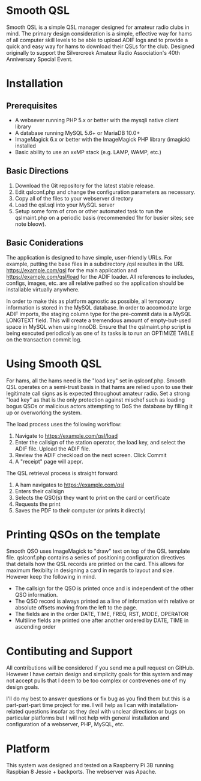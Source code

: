 # Smooth QSL
Smooth QSL is a simple QSL manager designed for amateur radio clubs in mind.
The primary design consideration is a simple, effective way for hams of
all computer skill levels to be able to upload ADIF logs and to provide a
quick and easy way for hams to download their QSLs for the club. Designed
originally to support the Silvercreek Amateur Radio Association's 40th
Anniversary Special Event.

# Installation
## Prerequisites
* A websever running PHP 5.x or better with the mysqli native client library
* A database running MySQL 5.6+ or MariaDB 10.0+
* ImageMagick 6.x or better with the ImageMagick PHP library (imagick) installed
* Basic ability to use an xxMP stack (e.g. LAMP, WAMP, etc.)

## Basic Directions
1. Download the Git repository for the latest stable release.
2. Edit qslconf.php and change the configuration parameters as necessary.
3. Copy all of the files to your webserver directory
4. Load the qsl.sql into your MySQL server 
5. Setup some form of cron or other automated task to run the qslmaint.php
on a periodic basis (recommended 1hr for busier sites; see note bleow).

## Basic Coniderations
The application is designed to have simple, user-friendly URLs. For example,
putting the base files in a subdirectory /qsl resultes in the URL
https://example.com/qsl for the main application and https://example.com/qsl/load
for the ADIF loader. All references to includes, configs, images, etc. are 
all relative pathed so the application should be installable virtually anywhere.

In order to make this as platform agnostic as possible, all temporary information
is stored in the MySQL database. In order to accomodate large ADIF imports,
the staging column type for the pre-commit data is a MySQL LONGTEXT field. This
will create a tremendous amount of empty-but-used space in MySQL when using
InnoDB. Ensure that the qslmaint.php script is being executed periodically as
one of its tasks is to run an OPTIMIZE TABLE on the transaction commit log.

# Using Smooth QSL
For hams, all the hams need is the "load key" set in qslconf.php. Smooth QSL
operates on a semi-trust basis in that hams are relied upon to use their
legitimate call signs as is expected throughout amateur radio. Set a strong
"load key" as that is the only protection against mischef such as loading
bogus QSOs or malicious actors attempting to DoS the database by filling it up
or overworking the system.

The load process uses the following workflow:
1. Navigate to https://example.com/qsl/load
2. Enter the callsign of the station operator, the load key, and select
the ADIF file. Upload the ADIF file.
3. Review the ADIF checkload on the next screen. Click Commit
4. A "receipt" page will apepr.

The QSL retrieval process is straight forward:
1. A ham navigates to https://example.com/qsl
2. Enters their callsign
3. Selects the QSO(s) they want to print on the card or certificate
4. Requests the print
5. Saves the PDF to their computer (or prints it directly)

# Printing QSOs on the template
Smooth QSO uses ImageMagick to "draw" text on top of the QSL template
file. qslconf.php contains a series of positioning configuration directives
that details how the QSL records are printed on the card. This allows for
maximum flexibilty in designing a card in regards to layout and size. However
keep the following in mind.

* The callsign for the QSO is printed once and is independent
of the other QSO information.
* The QSO record is always printed as a line of information with
relative or absolute offsets moving from the left to the page.
* The fields are in the order DATE, TIME, FREQ, RST, MODE, OPERATOR
* Multiline fields are printed one after another ordered
by DATE, TIME in ascending order

# Contibuting and Support
All contributions will be considered if you send me a pull request
on GitHub. However I have certain design and simplicity goals for
this system and may not accept pulls that I deem to be too
complex or contrevenes one of my design goals.

I'll do my best to answer questions or fix bug as you find them but
this is a part-part-part time project for me. I will help as I can
with installation-related questions insofar as they deal with unclear
directions or bugs on particular platforms but I will not help with
general installation and configuration of a webserver, PHP, MySQL, etc.

# Platform
This system was designed and tested on a Raspberry Pi 3B running
Raspbian 8 Jessie + backports. The webserver was Apache.

